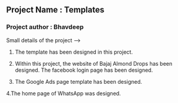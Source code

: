 ## Project Name : Templates
### Project author : Bhavdeep
 
 Small details of the project -->

 1. The template has been designed in this project.

 2. Within this project, the website of Bajaj Almond Drops has been designed. The facebook login page has been designed.

 3. The Google Ads page template has been designed.
 
 4.The home page of WhatsApp was designed.

